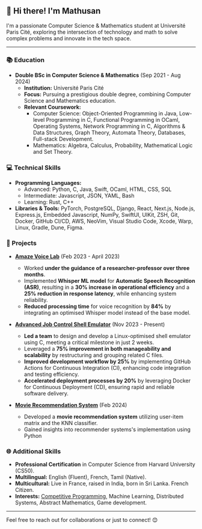 ## 👋 Hi there! I'm Mathusan

I'm a passionate Computer Science & Mathematics student at Université Paris Cité, exploring the intersection of technology and math to solve complex problems and innovate in the tech space.

---

### 📚 Education

- **Double BSc in Computer Science & Mathematics** (Sep 2021 - Aug 2024)
  - **Institution:** Université Paris Cité
  - **Focus:** Pursuing a prestigious double degree, combining Computer Science and Mathematics education.
  - **Relevant Coursework:**
    - Computer Science: Object-Oriented Programming in Java, Low-level Programming in C, Functional Programming in OCaml, Operating Systems, Network Programming in C, Algorithms & Data Structures, Graph Theory, Automata Theory, Databases, Full-stack Development.
    - Mathematics: Algebra, Calculus, Probability, Mathematical Logic and Set Theory.

### 💻 Technical Skills

- **Programming Languages:**
  - Advanced: Python, C, Java, Swift, OCaml, HTML, CSS, SQL
  - Intermediate: Javascript, JSON, YAML, Bash
  - Learning: Rust, C++
- **Libraries & Tools:** PyTorch, PostgreSQL, Django, React, Next.js, Node.js, Express.js, Embedded Javascript, NumPy, SwiftUI, UIKit, ZSH, Git, Docker, GitHub CI/CD, AWS, NeoVim, Visual Studio Code, Xcode, Warp, Linux, Gradle, Dune, Figma.

### 🌟 Projects

- **[Amaze Voice Lab](https://github.com/mathusanMe/Amaze-Voice-Lab)** (Feb 2023 - April 2023)
  - Worked **under the guidance of a researcher-professor over three months**.
  - Implemented **Whisper ML model** for **Automatic Speech Recognition (ASR)**, resulting in a **30% increase in operational efficiency** and a **25% reduction in response latency**, while enhancing system reliability.
  - **Reduced processing time** for voice recognition by **84%** by integrating an optimised Whisper model instead of the base model.

- **[Advanced Job Control Shell Emulator](https://github.com/mathusanMe/Job-Control-Shell-Emulator)** (Nov 2023 - Present)
  - **Led a team** to design and develop a Linux-optimised shell emulator using C, meeting a critical milestone in just 2 weeks.
  - Leveraged a **75% improvement in both manageability and scalability** by restructuring and grouping related C files.
  - **Improved development workflow by 25%** by implementing GitHub Actions for Continuous Integration (CI), enhancing code integration and testing efficiency.
  - **Accelerated deployment processes by 20%** by leveraging Docker for Continuous Deployment (CD), ensuring rapid and reliable software delivery.

- **[Movie Recommendation System](https://github.com/mathusanMe/Movie-Recommendation-System)** (Feb 2024)
  - Developed a **movie recommendation system** utilizing user-item matrix and the KNN classifier.
  - Gained insights into recommender systems's implementation using Python

### 🌐 Additional Skills

- **Professional Certification** in Computer Science from Harvard University (CS50).
- **Multilingual:** English (Fluent), French, Tamil (Native).
- **Multicultural:** Live in France, raised in India, born in Sri Lanka. French Citizen.
- **Interests:** [Competitive Programming](https://github.com/mathusanMe/LeetCode), Machine Learning, Distributed Systems, Abstract Mathematics, Game development.

---

Feel free to reach out for collaborations or just to connect! 😊
